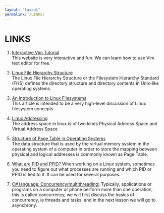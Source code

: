 ```yaml
---
layout: "layout"
permalink: /LINKS/
---
```


# LINKS

1. [Interactive Vim Tutorial](https://www.openvim.com/)<br>
This website is very interactive and fun. We can learn how to use Vim text editor
for free.

2. [Linux File Hierarchy Structure](https://www.geeksforgeeks.org/linux-file-hierarchy-structure/)<br>
The Linux File Hierarchy Structure or the Filesystem Hierarchy Standard (FHS) defines the directory structure and directory contents in Unix-like operating systems.

3. [An Introduction to Linux Filesystems](https://opensource.com/life/16/10/introduction-linux-filesystems)<br>
This article is intended to be a very high-level discussion of Linux filesystem concepts.

4. [Linux Addressing](https://medium.com/@navaneethrvce/linux-addressing-40b35ff4ae4a)<br>
The address space in linux is of two kinds
Physical Address Space and Virtual Address Space

5. [Structure of Page Table in Operating Systems](https://www.studytonight.com/operating-system/structure-of-page-table-in-operating-systems)<br>
The data structure that is used by the virtual memory system in the operating system of a computer in order to store the mapping between physical and logical addresses is commonly known as Page Table.

6. [What are PID and PPID?](https://www.2daygeek.com/check-find-parent-process-id-pid-ppid-linux/)
When working on a Linux system, sometimes you need to figure out what processes are running and which PID or PPID is tied to it. It can be used for several purposes.

7. [C# language: Concurrency(multithreading)](https://medium.com/@sawomirkowalski/c-language-concurrency-multithreading-40103c82284)
Typically, applications or programs on a computer or phone perform more than one operation, this is called concurrency, we will first discuss the basics of concurrency, ie threads and tasks, and in the next lesson we will go to asynchrony.
